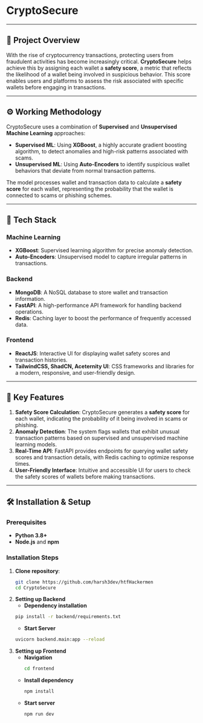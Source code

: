 
# CryptoSecure

---

## 🚀 Project Overview

With the rise of cryptocurrency transactions, protecting users from fraudulent activities has become increasingly critical. **CryptoSecure** helps achieve this by assigning each wallet a **safety score**, a metric that reflects the likelihood of a wallet being involved in suspicious behavior. This score enables users and platforms to assess the risk associated with specific wallets before engaging in transactions.

---

## ⚙️ Working Methodology

CryptoSecure uses a combination of **Supervised** and **Unsupervised Machine Learning** approaches:

- **Supervised ML**: Using **XGBoost**, a highly accurate gradient boosting algorithm, to detect anomalies and high-risk patterns associated with scams.
- **Unsupervised ML**: Using **Auto-Encoders** to identify suspicious wallet behaviors that deviate from normal transaction patterns.

The model processes wallet and transaction data to calculate a **safety score** for each wallet, representing the probability that the wallet is connected to scams or phishing schemes.

---

## 🧰 Tech Stack

### Machine Learning
- **XGBoost**: Supervised learning algorithm for precise anomaly detection.
- **Auto-Encoders**: Unsupervised model to capture irregular patterns in transactions.

### Backend
- **MongoDB**: A NoSQL database to store wallet and transaction information.
- **FastAPI**: A high-performance API framework for handling backend operations.
- **Redis**: Caching layer to boost the performance of frequently accessed data.

### Frontend
- **ReactJS**: Interactive UI for displaying wallet safety scores and transaction histories.
- **TailwindCSS, ShadCN, Aceternity UI**: CSS frameworks and libraries for a modern, responsive, and user-friendly design.

---

## 🌟 Key Features

1. **Safety Score Calculation**: CryptoSecure generates a **safety score** for each wallet, indicating the probability of it being involved in scams or phishing.
2. **Anomaly Detection**: The system flags wallets that exhibit unusual transaction patterns based on supervised and unsupervised machine learning models.
3. **Real-Time API**: FastAPI provides endpoints for querying wallet safety scores and transaction details, with Redis caching to optimize response times.
4. **User-Friendly Interface**: Intuitive and accessible UI for users to check the safety scores of wallets before making transactions.

---

## 🛠️ Installation & Setup

### Prerequisites

- **Python 3.8+**
- **Node.js** and **npm**

### Installation Steps

1. **Clone repository**:
   ```bash
   git clone https://github.com/harsh3dev/htfHackermen
   cd CryptoSecure
   ```
2. **Setting up Backend**
   - **Dependency installation**
   ```bash
   pip install -r backend/requirements.txt
   ```
   - **Start Server**
   ```bash
   uvicorn backend.main:app --reload
   ```
3. **Setting up Frontend**
   - **Navigation**
     ```bash
     cd frontend
     ```
   - **Install dependency**
     ```bash
     npm install
     ```
   - **Start server**
     ```bash
     npm run dev
     ```
